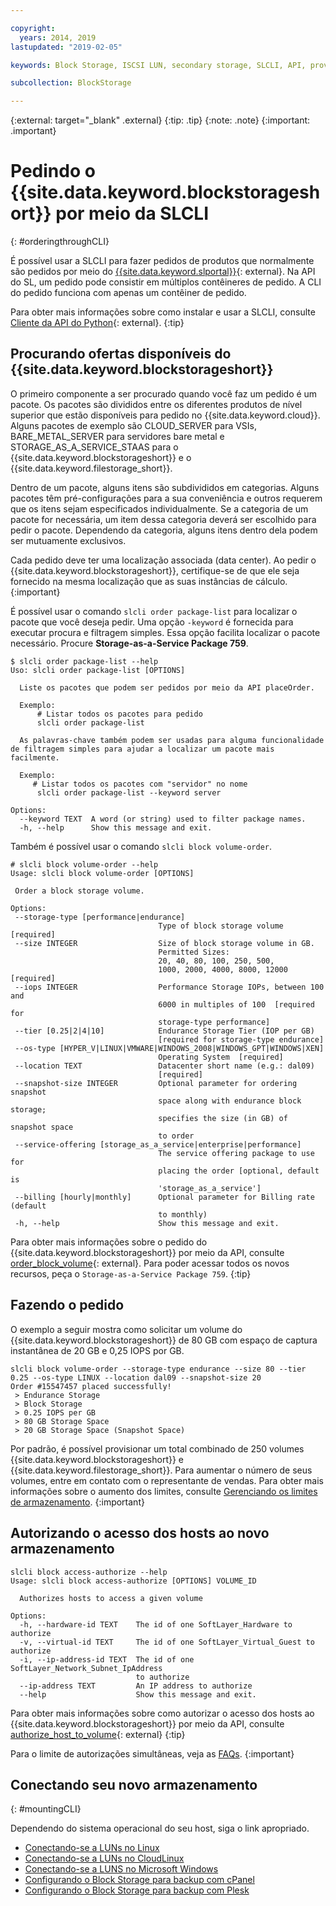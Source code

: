 ```yaml
---

copyright:
  years: 2014, 2019
lastupdated: "2019-02-05"

keywords: Block Storage, ISCSI LUN, secondary storage, SLCLI, API, provisioning

subcollection: BlockStorage

---
```

{:external: target="_blank" .external}
{:tip: .tip}
{:note: .note}
{:important: .important}

# Pedindo o {{site.data.keyword.blockstorageshort}} por meio da SLCLI
{: #orderingthroughCLI}

É possível usar a SLCLI para fazer pedidos de produtos que normalmente são pedidos por meio do [{{site.data.keyword.slportal}}](https://control.softlayer.com/){: external}. Na API do SL, um pedido pode consistir em múltiplos contêineres de pedido. A CLI do pedido funciona com apenas um contêiner de pedido.

Para obter mais informações sobre como instalar e usar a SLCLI, consulte [Cliente da API do Python](https://softlayer-python.readthedocs.io/en/latest/cli/){: external}.
{:tip}

## Procurando ofertas disponíveis do {{site.data.keyword.blockstorageshort}}

O primeiro componente a ser procurado quando você faz um pedido é um pacote. Os pacotes são divididos entre os diferentes produtos de nível superior que estão disponíveis para pedido no {{site.data.keyword.cloud}}. Alguns pacotes de exemplo são CLOUD_SERVER para VSIs, BARE_METAL_SERVER para servidores bare metal e STORAGE_AS_A_SERVICE_STAAS para o {{site.data.keyword.blockstorageshort}} e o {{site.data.keyword.filestorage_short}}.

Dentro de um pacote, alguns itens são subdivididos em categorias. Alguns pacotes têm pré-configurações para a sua conveniência e outros requerem que os itens sejam especificados individualmente. Se a categoria de um pacote for necessária, um item dessa categoria deverá ser escolhido para pedir o pacote. Dependendo da categoria, alguns itens dentro dela podem ser mutuamente exclusivos.

Cada pedido deve ter uma localização associada (data center). Ao pedir o {{site.data.keyword.blockstorageshort}}, certifique-se de que ele seja fornecido na mesma localização que as suas instâncias de cálculo.
{:important}

É possível usar o comando `slcli order package-list` para localizar o pacote
que você deseja pedir. Uma opção `-keyword` é fornecida para executar procura e filtragem simples. Essa opção facilita localizar o pacote necessário. Procure **Storage-as-a-Service Package 759**.

```
$ slcli order package-list --help
Uso: slcli order package-list [OPTIONS]

  Liste os pacotes que podem ser pedidos por meio da API placeOrder.

  Exemplo:
      # Listar todos os pacotes para pedido
      slcli order package-list

  As palavras-chave também podem ser usadas para alguma funcionalidade de filtragem simples para ajudar a localizar um pacote mais facilmente.

  Exemplo:
     # Listar todos os pacotes com "servidor" no nome
      slcli order package-list --keyword server

Options:
  --keyword TEXT  A word (or string) used to filter package names.
  -h, --help      Show this message and exit.
```

Também é possível usar o comando `slcli block volume-order`.

```
# slcli block volume-order --help
Usage: slcli block volume-order [OPTIONS]

 Order a block storage volume.

Options:
 --storage-type [performance|endurance]
                                 Type of block storage volume  [required]
 --size INTEGER                  Size of block storage volume in GB.
                                 Permitted Sizes:
                                 20, 40, 80, 100, 250, 500,
                                 1000, 2000, 4000, 8000, 12000  [required]
 --iops INTEGER                  Performance Storage IOPs, between 100 and
                                 6000 in multiples of 100  [required for
                                 storage-type performance]
 --tier [0.25|2|4|10]            Endurance Storage Tier (IOP per GB)
                                 [required for storage-type endurance]
 --os-type [HYPER_V|LINUX|VMWARE|WINDOWS_2008|WINDOWS_GPT|WINDOWS|XEN]
                                 Operating System  [required]
 --location TEXT                 Datacenter short name (e.g.: dal09)
                                 [required]
 --snapshot-size INTEGER         Optional parameter for ordering snapshot
                                 space along with endurance block storage;
                                 specifies the size (in GB) of snapshot space
                                 to order
 --service-offering [storage_as_a_service|enterprise|performance]
                                 The service offering package to use for
                                 placing the order [optional, default is
                                 'storage_as_a_service']
 --billing [hourly|monthly]      Optional parameter for Billing rate (default
                                 to monthly)
 -h, --help                      Show this message and exit.
```

Para obter mais informações sobre o pedido do {{site.data.keyword.blockstorageshort}} por meio da API, consulte [order_block_volume](https://softlayer-python.readthedocs.io/en/latest/api/managers/block/#SoftLayer.managers.block.BlockStorageManager.order_block_volume){: external}.
Para poder acessar todos os novos recursos, peça o `Storage-as-a-Service Package 759`.
{:tip}


## Fazendo o pedido

O exemplo a seguir mostra como solicitar um volume do {{site.data.keyword.blockstorageshort}} de 80 GB com espaço de captura instantânea de 20 GB e 0,25 IOPS por GB.

```
slcli block volume-order --storage-type endurance --size 80 --tier 0.25 --os-type LINUX --location dal09 --snapshot-size 20
Order #15547457 placed successfully!
 > Endurance Storage
 > Block Storage
 > 0.25 IOPS per GB
 > 80 GB Storage Space
 > 20 GB Storage Space (Snapshot Space)
```

Por padrão, é possível provisionar um total combinado de 250 volumes {{site.data.keyword.blockstorageshort}} e {{site.data.keyword.filestorage_short}}. Para aumentar o número de seus volumes, entre em contato com o representante de vendas. Para obter mais informações sobre o aumento dos limites, consulte [Gerenciando os limites de armazenamento](/docs/infrastructure/BlockStorage?topic=BlockStorage-managingstoragelimits).
{:important}

## Autorizando o acesso dos hosts ao novo armazenamento

```
slcli block access-authorize --help
Usage: slcli block access-authorize [OPTIONS] VOLUME_ID

  Authorizes hosts to access a given volume

Options:
  -h, --hardware-id TEXT    The id of one SoftLayer_Hardware to authorize
  -v, --virtual-id TEXT     The id of one SoftLayer_Virtual_Guest to authorize
  -i, --ip-address-id TEXT  The id of one SoftLayer_Network_Subnet_IpAddress
                            to authorize
  --ip-address TEXT         An IP address to authorize
  --help                    Show this message and exit.
```

Para obter mais informações sobre como autorizar o acesso dos hosts ao {{site.data.keyword.blockstorageshort}} por meio da API, consulte [authorize_host_to_volume](https://softlayer-python.readthedocs.io/en/latest/api/managers/block/#SoftLayer.managers.block.BlockStorageManager.authorize_host_to_volume){: external}
{:tip}

Para o limite de autorizações simultâneas, veja as [FAQs](/docs/infrastructure/BlockStorage?topic=block-storage-faqs).
{:important}

## Conectando seu novo armazenamento
{: #mountingCLI}

Dependendo do sistema operacional do seu host, siga o link apropriado.
- [Conectando-se a LUNs no Linux](/docs/infrastructure/BlockStorage?topic=BlockStorage-mountingLinux)
- [Conectando-se a LUNs no CloudLinux](/docs/infrastructure/BlockStorage?topic=BlockStorage-mountingCloudLinux)
- [Conectando-se a LUNS no Microsoft Windows](/docs/infrastructure/BlockStorage?topic=BlockStorage-mountingWindows)
- [Configurando o Block Storage para backup com cPanel](/docs/infrastructure/BlockStorage?topic=BlockStorage-cPanelBackups)
- [Configurando o Block Storage para backup com Plesk](/docs/infrastructure/BlockStorage?topic=BlockStorage-PleskBackups)
